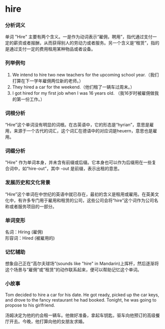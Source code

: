 # hire

### 分析词义

  

单词 "Hire" 主要有两个含义。一是作为动词表示“雇佣，聘用”，指代通过支付一定的薪资或者报酬，从而获得别人的劳动力或者服务。另一个含义是“租赁”，指的是通过支付一定的费用租用某种物品或者设备。

  

### 列举例句

  

1.  We intend to hire two new teachers for the upcoming school year.（我们打算在下一学年雇佣两位新的老师。）
2.  They hired a car for the weekend.（他们租了一辆车过周末。）
3.  I got hired for my first job when I was 16 years old. （我16岁时被雇佣做我的第一份工作。）

  

### 词根分析

  

“Hire”这个单词没有明显的词根。在古英语中，它的形态是“hyrian”，意思是雇用，来源于一个古代的词汇，这个词汇在德语中的对应词是heuern，意思也是雇用。

  

### 词缀分析

  

"Hire" 作为单词本身，并未含有前缀或后缀。它本身也可以作为后缀用在一些复合词中，如“hire-out”，其中 -out 是前缀，表示出租的意思。

  

### 发展历史和文化背景

  

“Hire”这个单词在中世纪的英语中就已存在，最初的含义是租用或雇用。在英美文化中，有许多专门用于雇用和租赁的公司，这些公司会将“hire”这个词作为公司名称或者服务项目的一部分。

  

### 单词变形

  

名词：Hiring (雇佣)  
形容词：Hired (被雇用的)

  

### 记忆辅助

  

想象自己正在“高尔夫球场”(sounds like "hire" in Mandarin)上挥杆，然后逐渐将这个场景与“雇佣”或“租赁”的动作联系起来，便可以帮助记忆这个单词。

  

### 小故事

  

Tom decided to hire a car for his date. He got ready, picked up the car keys, and drove to the fancy restaurant he had booked. Tonight, he was going to propose to his girlfriend.

  

汤姆决定为他的约会租一辆车。他做好准备，拿起车钥匙，驱车向他预订的高级餐厅开去。今晚，他打算向他的女朋友求婚。
